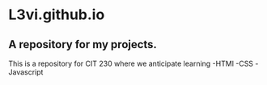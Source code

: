 # L3vi.github.io

## A repository for my projects.

This is a repository for CIT 230 where we anticipate learning
  -HTMl
  -CSS
  -Javascript
